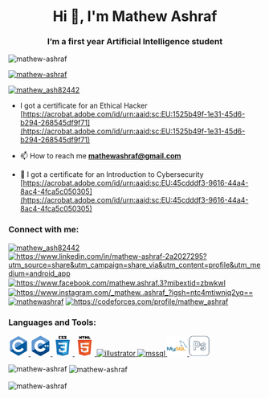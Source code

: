 <h1 align="center">Hi 👋, I'm Mathew Ashraf</h1>
<h3 align="center">I’m a first year Artificial Intelligence student</h3>

<p align="left"> <img src="https://komarev.com/ghpvc/?username=mathew-ashraf&label=Profile%20views&color=0e75b6&style=flat" alt="mathew-ashraf" /> </p>

<p align="left"> <a href="https://github.com/ryo-ma/github-profile-trophy"><img src="https://github-profile-trophy.vercel.app/?username=mathew-ashraf" alt="mathew-ashraf" /></a> </p>

<p align="left"> <a href="https://twitter.com/mathew_ash82442" target="blank"><img src="https://img.shields.io/twitter/follow/mathew_ash82442?logo=twitter&style=for-the-badge" alt="mathew_ash82442" /></a> </p>

- I got a certificate for an Ethical Hacker [https://acrobat.adobe.com/id/urn:aaid:sc:EU:1525b49f-1e31-45d6-b294-268545df9f71](https://acrobat.adobe.com/id/urn:aaid:sc:EU:1525b49f-1e31-45d6-b294-268545df9f71)

- 📫 How to reach me **mathewashraf@gmail.com**

- 📄 I got a certificate for an Introduction to Cybersecurity [https://acrobat.adobe.com/id/urn:aaid:sc:EU:45cdddf3-9616-44a4-8ac4-4fca5c050305](https://acrobat.adobe.com/id/urn:aaid:sc:EU:45cdddf3-9616-44a4-8ac4-4fca5c050305)

<h3 align="left">Connect with me:</h3>
<p align="left">
<a href="https://twitter.com/mathew_ash82442" target="blank"><img align="center" src="https://raw.githubusercontent.com/rahuldkjain/github-profile-readme-generator/master/src/images/icons/Social/twitter.svg" alt="mathew_ash82442" height="30" width="40" /></a>
<a href="https://linkedin.com/in/https://www.linkedin.com/in/mathew-ashraf-2a2027295?utm_source=share&utm_campaign=share_via&utm_content=profile&utm_medium=android_app" target="blank"><img align="center" src="https://raw.githubusercontent.com/rahuldkjain/github-profile-readme-generator/master/src/images/icons/Social/linked-in-alt.svg" alt="https://www.linkedin.com/in/mathew-ashraf-2a2027295?utm_source=share&utm_campaign=share_via&utm_content=profile&utm_medium=android_app" height="30" width="40" /></a>
<a href="https://fb.com/https://www.facebook.com/mathew.ashraf.3?mibextid=zbwkwl" target="blank"><img align="center" src="https://raw.githubusercontent.com/rahuldkjain/github-profile-readme-generator/master/src/images/icons/Social/facebook.svg" alt="https://www.facebook.com/mathew.ashraf.3?mibextid=zbwkwl" height="30" width="40" /></a>
<a href="https://instagram.com/https://www.instagram.com/_mathew..ashraf_?igsh=ntc4mtiwnjq2yq==" target="blank"><img align="center" src="https://raw.githubusercontent.com/rahuldkjain/github-profile-readme-generator/master/src/images/icons/Social/instagram.svg" alt="https://www.instagram.com/_mathew..ashraf_?igsh=ntc4mtiwnjq2yq==" height="30" width="40" /></a>
<a href="https://www.youtube.com/c/mathewashraf" target="blank"><img align="center" src="https://raw.githubusercontent.com/rahuldkjain/github-profile-readme-generator/master/src/images/icons/Social/youtube.svg" alt="mathewashraf" height="30" width="40" /></a>
<a href="https://codeforces.com/profile/https://codeforces.com/profile/mathew_ashraf" target="blank"><img align="center" src="https://raw.githubusercontent.com/rahuldkjain/github-profile-readme-generator/master/src/images/icons/Social/codeforces.svg" alt="https://codeforces.com/profile/mathew_ashraf" height="30" width="40" /></a>
</p>

<h3 align="left">Languages and Tools:</h3>
<p align="left"> <a href="https://www.cprogramming.com/" target="_blank" rel="noreferrer"> <img src="https://raw.githubusercontent.com/devicons/devicon/master/icons/c/c-original.svg" alt="c" width="40" height="40"/> </a> <a href="https://www.w3schools.com/cpp/" target="_blank" rel="noreferrer"> <img src="https://raw.githubusercontent.com/devicons/devicon/master/icons/cplusplus/cplusplus-original.svg" alt="cplusplus" width="40" height="40"/> </a> <a href="https://www.w3schools.com/css/" target="_blank" rel="noreferrer"> <img src="https://raw.githubusercontent.com/devicons/devicon/master/icons/css3/css3-original-wordmark.svg" alt="css3" width="40" height="40"/> </a> <a href="https://www.w3.org/html/" target="_blank" rel="noreferrer"> <img src="https://raw.githubusercontent.com/devicons/devicon/master/icons/html5/html5-original-wordmark.svg" alt="html5" width="40" height="40"/> </a> <a href="https://www.adobe.com/in/products/illustrator.html" target="_blank" rel="noreferrer"> <img src="https://www.vectorlogo.zone/logos/adobe_illustrator/adobe_illustrator-icon.svg" alt="illustrator" width="40" height="40"/> </a> <a href="https://www.microsoft.com/en-us/sql-server" target="_blank" rel="noreferrer"> <img src="https://www.svgrepo.com/show/303229/microsoft-sql-server-logo.svg" alt="mssql" width="40" height="40"/> </a> <a href="https://www.mysql.com/" target="_blank" rel="noreferrer"> <img src="https://raw.githubusercontent.com/devicons/devicon/master/icons/mysql/mysql-original-wordmark.svg" alt="mysql" width="40" height="40"/> </a> <a href="https://www.photoshop.com/en" target="_blank" rel="noreferrer"> <img src="https://raw.githubusercontent.com/devicons/devicon/master/icons/photoshop/photoshop-line.svg" alt="photoshop" width="40" height="40"/> </a> </p>

<p><img align="left" src="https://github-readme-stats.vercel.app/api/top-langs?username=mathew-ashraf&show_icons=true&locale=en&layout=compact" alt="mathew-ashraf" /></p>

<p>&nbsp;<img align="center" src="https://github-readme-stats.vercel.app/api?username=mathew-ashraf&show_icons=true&locale=en" alt="mathew-ashraf" /></p>

<p><img align="center" src="https://github-readme-streak-stats.herokuapp.com/?user=mathew-ashraf&" alt="mathew-ashraf" /></p>
